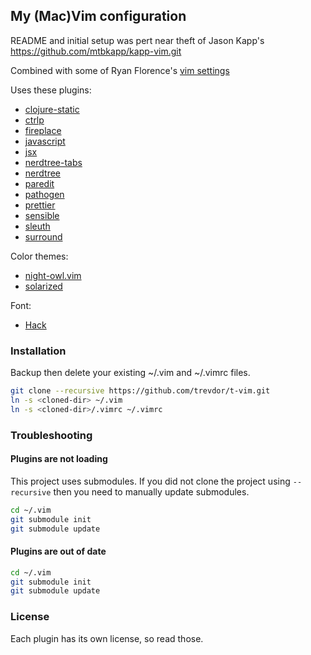 ## My (Mac)Vim configuration

README and initial setup was pert near theft of Jason Kapp's https://github.com/mtbkapp/kapp-vim.git

Combined with some of Ryan Florence's [vim settings](https://gist.github.com/ryanflorence/6d92b7495873263aec0b4e3c299b3bd3)

Uses these plugins:

- [clojure-static](https://github.com/guns/vim-clojure-static)
- [ctrlp](https://github.com/kien/ctrlp.vim)
- [fireplace](https://github.com/tpope/vim-fireplace)
- [javascript](https://github.com/pangloss/vim-javascript)
- [jsx](https://github.com/mxw/vim-jsx)
- [nerdtree-tabs](https://github.com/jistr/vim-nerdtree-tabs)
- [nerdtree](https://github.com/scrooloose/nerdtree)
- [paredit](https://github.com/vim-scripts/paredit.vim)
- [pathogen](https://github.com/tpope/vim-pathogen)
- [prettier](https://github.com/prettier/vim-prettier)
- [sensible](https://github.com/tpope/vim-sensible)
- [sleuth](https://github.com/tpope/vim-sleuth)
- [surround](https://github.com/tpope/vim-surround)

Color themes:

- [night-owl.vim](https://github.com/haishanh/night-owl.vim)
- [solarized](https://github.com/altercation/vim-colors-solarized)

Font:

- [Hack](https://sourcefoundry.org/hack/)

### Installation

Backup then delete your existing ~/.vim and ~/.vimrc files.

```bash
git clone --recursive https://github.com/trevdor/t-vim.git
ln -s <cloned-dir> ~/.vim
ln -s <cloned-dir>/.vimrc ~/.vimrc
```

### Troubleshooting

#### Plugins are not loading

This project uses submodules.
If you did not clone the project using `--recursive` then you need to manually update submodules.

```bash
cd ~/.vim
git submodule init
git submodule update
```

#### Plugins are out of date

```bash
cd ~/.vim
git submodule init
git submodule update
```

### License

Each plugin has its own license, so read those.

